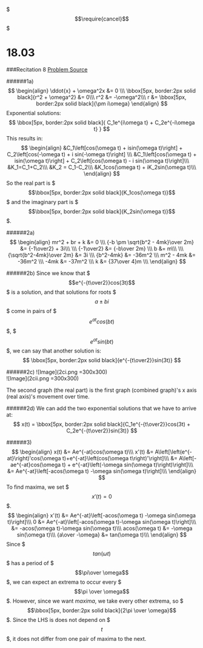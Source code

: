 $$$\require{cancel}$$$

# 18.03
###Recitation 8
[Problem Source](https://ocw.mit.edu/courses/mathematics/18-03-differential-equations-spring-2010/recitations/MIT18_03S10_rec_08.pdf)

######1a)
$$
\begin{align}
\ddot{x} + \omega^2x &= 0 \\\
\bbox[5px, border:2px solid black]{r^2 + \omega^2} &= 0\\\
r^2 &= -\omega^2\\\
r &= \bbox[5px, border:2px solid black]{\pm i\omega}
\end{align}
$$
Exponential solutions:
$$
\bbox[5px, border:2px solid black]{
C_1e^{i\omega t} + C_2e^{-i\omega t}
}
$$
This results in:
$$
\begin{align}
&C_1\left[cos(\omega t) + isin(\omega t)\right] + C_2\left[cos(-\omega t) + i sin(-\omega t)\right] \\\
&C_1\left[cos(\omega t) + isin(\omega t)\right] + C_2\left[cos(\omega t) - i sin(\omega t)\right]\\\
&K_1=C_1+C_2\\\
&K_2 = C_1-C_2\\\
&K_1cos(\omega t) + iK_2sin(\omega t)\\\
\end{align}
$$
So the real part is $$$\bbox[5px, border:2px solid black]{K_1cos(\omega t)}$$$ and the imaginary part is $$$\bbox[5px, border:2px solid black]{K_2sin(\omega t)}$$$.

######2a)
$$
\begin{align}
mr^2 + br + k &= 0 \\\
{-b \pm \sqrt{b^2 - 4mk}\over 2m} &= {-1\over2} + 3i\\\
\\\
{-1\over2} &= {-b\over 2m} \\\
b &= m\\\
\\\
{\sqrt{b^2-4mk}\over 2m} &= 3i \\\
{b^2-4mk} &= -36m^2 \\\
m^2 - 4mk &= -36m^2 \\\
-4mk &= -37m^2 \\\
k &= {37\over 4}m \\\
\end{align}
$$

######2b)
Since we know that $$$e^{-{t\over2}}cos(3t)$$$ is a solution, and that solutions for roots $$$a\pm bi$$$ come in pairs of $$$e^{at}cos(bt)$$$, $$$e^{at}sin(bt)$$$, we can say that another solution is:
$$
\bbox[5px, border:2px solid black]{e^{-{t\over2}}sin(3t)}
$$

######2c)
![Image](2ci.png =300x300)  
![Image](2cii.png =300x300)

The second graph (the real part) is the first graph (combined graph)'s x axis (real axis)'s movement over time.

######2d)
We can add the two exponential solutions that we have to arrive at:
$$
x(t) = \bbox[5px, border:2px solid black]{C_1e^{-{t\over2}}cos(3t) + C_2e^{-{t\over2}}sin(3t)}
$$

######3)
$$
\begin{align}
x(t) &= Ae^{-at}cos(\omega t)\\\
x'(t) &= A\left[\left(e^{-at}\right)'cos(\omega t)+e^{-at}\left(cos(\omega t\right)'\right]\\\
&= A\left[-ae^{-at}cos(\omega t) + e^{-at}\left(-\omega sin(\omega t)\right)\right]\\\
&= Ae^{-at}\left[-acos(\omega t) -\omega sin(\omega t)\right]\\\
\end{align}
$$
To find maxima, we set $$$x'(t) = 0$$$.
$$
\begin{align}
x'(t) &= Ae^{-at}\left[-acos(\omega t) -\omega sin(\omega t)\right]\\\
0 &= Ae^{-at}\left[-acos(\omega t)-\omega sin(\omega t)\right]\\\
&= -acos(\omega t)-\omega sin(\omega t)\\\
acos(\omega t) &= -\omega sin(\omega t)\\\
{a\over -\omega} &= tan(\omega t)\\\
\end{align}
$$
Since $$$tan(\omega t)$$$ has a period of $$$\pi\over \omega$$$, we can expect an extrema to occur every $$$\pi \over \omega$$$. However, since we want _maxima_, we take every other extrema, so $$$\bbox[5px, border:2px solid black]{2\pi \over \omega}$$$.
Since the LHS is does not depend on $$$t$$$, it does not differ from one pair of maxima to the next.